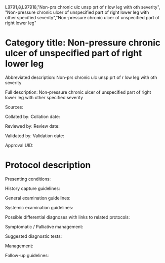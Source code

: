 L9791,8,L97918,"Non-prs chronic ulc unsp prt of r low leg with oth severity", "Non-pressure chronic ulcer of unspecified part of right lower leg with other specified severity","Non-pressure chronic ulcer of unspecified part of right lower leg"
# Category title: Non-pressure chronic ulcer of unspecified part of right lower leg

Abbreviated description: Non-prs chronic ulc unsp prt of r low leg with oth severity

Full description: Non-pressure chronic ulcer of unspecified part of right lower leg with other specified severity

Sources:

Collated by:
Collation date:

Reviewed by:
Review date:

Validated by:
Validation date:

Approval UID:

# Protocol description

Presenting conditions:

History capture guidelines:

General examination guidelines:

Systemic examination guidelines:

Possible differential diagnoses with links to related protocols:

Symptomatic / Palliative management:

Suggested diagnostic tests:

Management:

Follow-up guidelines:
